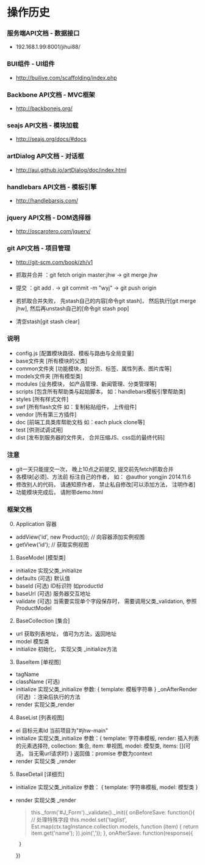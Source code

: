 操作历史 
====

### 服务端API文档 - 数据接口
- 192.168.1.99:8001/jihui88/

### BUI组件 - UI组件
- http://builive.com/scaffolding/index.php

### Backbone API文档 - MVC框架
- http://backbonejs.org/

### seajs API文档 - 模块加载
- http://seajs.org/docs/#docs

### artDialog API文档 - 对话框
- http://aui.github.io/artDialog/doc/index.html

### handlebars API文档 - 模板引擎
- http://handlebarsjs.com/

### jquery API文档 - DOM选择器
- http://oscarotero.com/jquery/

### git API文档 - 项目管理
- http://git-scm.com/book/zh/v1
- 抓取并合并 ：git fetch origin master:jhw -> git merge jhw
- 提交 ：git add . -> git commit -m "wyj" -> git push origin

- 若抓取合并失败， 先stash自己的内容[命令git stash]， 然后执行[git merge jhw], 然后再unstash自己的[命令git stash pop]
- 清空stash[git stash clear]

### 说明
- config.js [配置模块路径、模板与路由与全局变量]
- base文件夹 [所有模块的父类]
- common文件夹 [功能模块，如分页、标签、属性列表、图片库等]
- models文件夹 [所有模型类]
- modules [业务模块， 如产品管理、新闻管理、分类管理等]
- scripts [包含所有帮助类与起始脚本， 如：handlebars模板引擎帮助类]
- styles [所有样式文件]
- swf [所有flash文件 如：复制粘贴组件， 上传组件]
- vendor [所有第三方插件]
- doc [前端工具类库帮助文档 如：each pluck clone等]
- test [供测试调试用]
- dist [发布到服务器的文件夹， 合并压缩JS、css后的最终代码]

### 注意
- git一天只能提交一次， 晚上10点之前提交, 提交前先fetch抓取合并
- 各模块[必须]、方法前 标注自己的作者， 如： @author yongjin 2014.11.6
- 修改别人的代码， 请通知原作者， 禁止私自修改[可以添加方法， 注明作者]
- 功能模块完成后， 请附带demo.html

### 框架文档
0) Application 容器
 - addView('id', new Product()); // 向容器添加实例视图
 - getView('id'); // 获取实例视图
 
1) BaseModel [模型类]
 - initialize 实现父类_initialize
 - defaults (可选) 默认值
 - baseId (可选) ID标识符 如productId
 - baseUrl (可选) 服务器交互地址
 - validate (可选) 当需要实现单个字段保存时， 需要调用父类_validation, 参照ProductModel

2) BaseCollection [集合]
 - url 获取列表地址， 值可为方法，返回地址
 - model 模型类
 - initialize 初始化， 实现父类 _initialize方法

3) BaseItem [单视图]
 - tagName 
 - className (可选)
 - initialize 实现父类_initialize 
   参数: {
        template: 模板字符串
   } 
   _onAfterRender (可选) ：渲染后执行的方法
 - render 实现父类_render
 
4) BaseList [列表视图]
 - el 目标元素Id 当前项目为"#jhw-main"
 - initialize 实现父类_initialize 
   参数：{
        template: 字符串模板, 
        render: 插入列表的元素选择符, 
        collection: 集合, 
        item: 单视图, 
        model: 模型类, 
        items: [](可选， 当无需url请求时)
   }
   返回值：promise 参数为context
 - render 实现父类 _render
 
5) BaseDetail [详细页]
 - initialize 实现父类_initialize 参数：
    {
        template: 字符串模板, 
        model: 模型类
    }
 - render 实现父类 _render 
   > this._form('#J_Form')._validate()._init({
        onBeforeSave: function(){
            // 处理特殊字段
            this.model.set('taglist', Est.map(ctx.tagInstance.collection.models, function (item) {
                 return item.get('name');
            }).join(','));
        },
        onAfterSave: function(response){
        
        }
    })